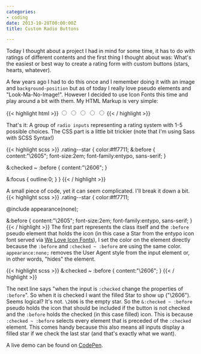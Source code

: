 ```yaml
---
categories:
- coding
date: 2013-10-28T00:00:00Z
title: Custom Radio Buttons

---
```


Today I thought about a project I had in mind for some time, it has to do with ratings of different contents and the first thing I thought about was: What's the easiest or best way to create a rating form with custom buttons (stars, hearts, whatever). 

A few years ago I had to do this once and I remember doing it with an image and `background-position` but as of today I really love pseudo elements and "Look-Ma-No-Image!". However I decided to use Icon Fonts this time and play around a bit with them. My HTML Markup is very simple:

{{< highlight html >}}
  <input type="radio" data-rate="1" name="rating" class="rating--star" />
  <input type="radio" data-rate="2" name="rating" class="rating--star" />
  <input type="radio" data-rate="3" name="rating" class="rating--star" />
  <input type="radio" data-rate="4" name="rating" class="rating--star" />
  <input type="radio" data-rate="5" name="rating" class="rating--star" />
{{< / highlight >}}

That's it: A group of `radio inputs` representing a rating system with 1-5 possible choices. The CSS part is a little bit trickier (note that I'm using Sass with SCSS Syntax!)

{{< highlight scss >}}
.rating--star {
  color:#ff7711;
  &:before {
    content:"\2605";
    font-size:2em;
    font-family:entypo, sans-serif;
  }

  &:checked ~ :before {
    content:"\2606";
  }

  &:focus {
    outline:0;
  }
}
{{< / highlight >}}

A small piece of code, yet it can seem complicated. I'll break it down a bit. 
{{< highlight scss >}}
.rating--star {
  color:#ff7711;

  @include appearance(none);

  &:before {
    content:"\2605";
    font-size:2em;
    font-family:entypo, sans-serif;
  }
{{< / highlight >}}
The first part represents the class itself and the `:before` pseudo element that holds the icon (in this case a Star from the entypo icon font served via [We Love Icon Fonts](http://weloveiconfonts.com)), I set the color on the element directly because the `:before` and `:checked ~ :before` are using the same color. `appearance:none;` removes the User Agent style from the input element or, in other words, "hides" the element.

{{< highlight scss >}}
 &:checked ~ :before {
    content:"\2606";
  }
{{< / highlight >}}

The next line says "when the input is `:checked` change the properties of `:before`". So when it is checked I want the filled Star to show up ("\2606"). Seems logical? It's not. `\2606` is the empty star. So the `&:checked ~ :before` pseudo holds the icon that should be included if the button is not checked and the `:before` holds the checked (in this case filled) icon. This is because `:checked ~ :before` selects every element that is preceded of the `:checked` element. This comes handy because this also means all inputs display a filled star if we check the last star (and that's exactly what we want). 

A live demo can be found on [CodePen](http://codepen.io/kevingimbel/pen/kwIgi).
